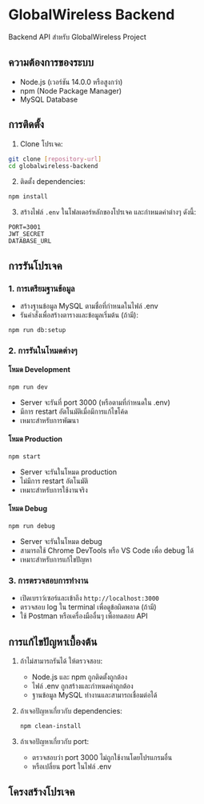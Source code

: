 # GlobalWireless Backend

Backend API สำหรับ GlobalWireless Project

## ความต้องการของระบบ

-   Node.js (เวอร์ชัน 14.0.0 หรือสูงกว่า)
-   npm (Node Package Manager)
-   MySQL Database

## การติดตั้ง

1. Clone โปรเจค:

```bash
git clone [repository-url]
cd globalwireless-backend
```

2. ติดตั้ง dependencies:

```bash
npm install
```

3. สร้างไฟล์ `.env` ในโฟลเดอร์หลักของโปรเจค และกำหนดค่าต่างๆ ดังนี้:

```env
PORT=3001
JWT_SECRET
DATABASE_URL

```

## การรันโปรเจค

### 1. การเตรียมฐานข้อมูล

-   สร้างฐานข้อมูล MySQL ตามชื่อที่กำหนดในไฟล์ .env
-   รันคำสั่งเพื่อสร้างตารางและข้อมูลเริ่มต้น (ถ้ามี):

```bash
npm run db:setup
```

### 2. การรันในโหมดต่างๆ

#### โหมด Development

```bash
npm run dev
```

-   Server จะรันที่ port 3000 (หรือตามที่กำหนดใน .env)
-   มีการ restart อัตโนมัติเมื่อมีการแก้ไขโค้ด
-   เหมาะสำหรับการพัฒนา

#### โหมด Production

```bash
npm start
```

-   Server จะรันในโหมด production
-   ไม่มีการ restart อัตโนมัติ
-   เหมาะสำหรับการใช้งานจริง

#### โหมด Debug

```bash
npm run debug
```

-   Server จะรันในโหมด debug
-   สามารถใช้ Chrome DevTools หรือ VS Code เพื่อ debug ได้
-   เหมาะสำหรับการแก้ไขปัญหา

### 3. การตรวจสอบการทำงาน

-   เปิดเบราว์เซอร์และเข้าถึง `http://localhost:3000`
-   ตรวจสอบ log ใน terminal เพื่อดูข้อผิดพลาด (ถ้ามี)
-   ใช้ Postman หรือเครื่องมืออื่นๆ เพื่อทดสอบ API

## การแก้ไขปัญหาเบื้องต้น

1. ถ้าไม่สามารถรันได้ ให้ตรวจสอบ:

    - Node.js และ npm ถูกติดตั้งถูกต้อง
    - ไฟล์ .env ถูกสร้างและกำหนดค่าถูกต้อง
    - ฐานข้อมูล MySQL ทำงานและสามารถเชื่อมต่อได้

2. ถ้าเจอปัญหาเกี่ยวกับ dependencies:

    ```bash
    npm clean-install
    ```

3. ถ้าเจอปัญหาเกี่ยวกับ port:
    - ตรวจสอบว่า port 3000 ไม่ถูกใช้งานโดยโปรแกรมอื่น
    - หรือเปลี่ยน port ในไฟล์ .env

## โครงสร้างโปรเจค
